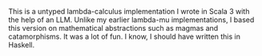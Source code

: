 This is a untyped lambda-calculus implementation I wrote in Scala 3 with the help of an LLM. Unlike my earlier lambda-mu implementations, I based this version on mathematical abstractions such as magmas and catamorphisms. It was a lot of fun. I know, I should have written this in Haskell.
